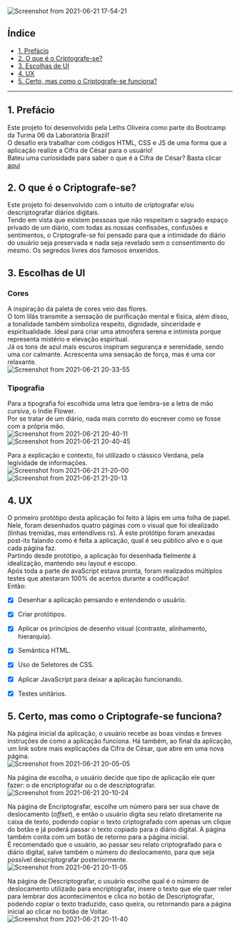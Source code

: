 ![Screenshot from 2021-06-21 17-54-21](https://user-images.githubusercontent.com/79461698/122838715-080b0280-d2cd-11eb-9b01-96ac1fd7721f.png)

## Índice

* [1. Prefácio](#1-prefácio)
* [2. O que é o Criptografe-se?](#2-o-que-é-o-criptografe-se)
* [3. Escolhas de UI](#3-escolhas-de-ui)
* [4. UX](#4-ux)
* [5. Certo, mas como o Criptografe-se funciona?](#5-certo-mas-como-o-criptografe-se-funciona)

***

## 1. Prefácio  

Este projeto foi desenvolvido pela Leths Oliveira como parte do Bootcamp da Turma 06 da Laboratória Brazil!  
O desafio era trabalhar com códigos HTML, CSS e JS de uma forma que a aplicação realize a Cifra de César para o usuário!  
Bateu uma curiosidade para saber o que é a Cifra de César? Basta clicar [aqui](https://pt.wikipedia.org/wiki/Cifra_de_C%C3%A9sar)


## 2. O que é o Criptografe-se?  

Este projeto foi desenvolvido com o intuito de criptografar e/ou descriptografar diários digitais.  
Tendo em vista que existem pessoas que não respeitam o sagrado espaço privado de um diário, com todas as nossas confissões, confusões e sentimentos, o Criptografe-se foi pensado para que a intimidade do diário do usuário seja preservada e nada seja revelado sem o consentimento do mesmo. Os segredos livres dos famosos enxeridos.  


## 3. Escolhas de UI  

### Cores  

A inspiração da paleta de cores veio das flores.  
O tom lilás transmite a sensação de purificação mental e física, além disso, a tonalidade também simboliza respeito, dignidade, sinceridade e espiritualidade. Ideal para criar uma atmosfera serena e intimista porque representa mistério e elevação espiritual.  
Já os tons de azul mais escuros inspiram segurança e serenidade, sendo uma cor calmante. Acrescenta uma sensação de força, mas é uma cor relaxante.  
![Screenshot from 2021-06-21 20-33-55](https://user-images.githubusercontent.com/79461698/122840214-10b10800-d2d0-11eb-9cf8-dadcb7a85ae3.png)

### Tipografia  

Para a tipografia foi escolhida uma letra que lembra-se a letra de mão cursiva, o Indie Flower.    
Por se tratar de um diário, nada mais correto do escrever como se fosse com a própria mão.  
![Screenshot from 2021-06-21 20-40-11](https://user-images.githubusercontent.com/79461698/122840703-0c391f00-d2d1-11eb-9223-1d045cbb5e12.png)  
![Screenshot from 2021-06-21 20-40-45](https://user-images.githubusercontent.com/79461698/122840705-0d6a4c00-d2d1-11eb-94ae-ea2b8571f96e.png)  

Para a explicação e contexto, foi utilizado o clássico Verdana, pela legividade de informações.  
![Screenshot from 2021-06-21 21-20-00](https://user-images.githubusercontent.com/79461698/122843819-b8c9cf80-d2d6-11eb-83d9-b56a6b3f1ed3.png)   
![Screenshot from 2021-06-21 21-20-13](https://user-images.githubusercontent.com/79461698/122843827-bc5d5680-d2d6-11eb-8b5f-bb1b5ccdd9e8.png)   


## 4. UX  

O primeiro protótipo desta aplicação foi feito à lápis em uma folha de papel. Nele, foram desenhados quatro páginas com o visual que foi idealizado (linhas tremidas, mas entendíveis rs). À este protótipo foram anexadas post-its falando como é feita a aplicação, qual é seu público alvo e o que cada página faz.  
Partindo desde protótipo, a aplicação foi desenhada fielmente à idealização, mantendo seu layout e escopo.  
Após toda a parte de avaScript estava pronta, foram realizados múltiplos testes que atestaram 100% de acertos durante a codificação!  
Então:  
* [x] Desenhar a aplicação pensando e entendendo o usuário.  
* [x] Criar protótipos.  
* [x] Aplicar os princípios de desenho visual (contraste, alinhamento, hierarquia).  
* [x] Semântica HTML.  
* [x] Uso de Seletores de CSS.  
* [x] Aplicar JavaScript para deixar a aplicação funcionando.  
* [x] Testes unitários.  


## 5. Certo, mas como o Criptografe-se funciona?

Na página inicial da aplicação, o usuário recebe as boas vindas e breves instruções de como a aplicação funciona. Há também, ao final da aplicação, um link sobre mais explicações da Cifra de César, que abre em uma nova página.  
![Screenshot from 2021-06-21 20-05-05](https://user-images.githubusercontent.com/79461698/122838545-a2b71180-d2cc-11eb-8ce5-b249d8a78ddc.png)  
  
Na página de escolha, o usuário decide que tipo de aplicação ele quer fazer: o de encriptografar ou o de descriptografar.  
![Screenshot from 2021-06-21 20-10-24](https://user-images.githubusercontent.com/79461698/122838662-ec9ff780-d2cc-11eb-9682-fe7dca420124.png)   

Na página de Encriptografar, escolhe um número para ser sua chave de deslocamento (_offset_), e então o usuário digita seu relato diretamente na caixa de texto, podendo copiar o texto criptografado com apenas um clique do botão e já poderá passar o texto copiado para o diário digital. A página também conta com um botão de retorno para a página inicial.   
É recomendado que o usuário, ao passar seu relato criptografado para o diário digital, salve também o número do deslocamento, para que seja possível descriptografar posteriormente.  
![Screenshot from 2021-06-21 20-11-05](https://user-images.githubusercontent.com/79461698/122838672-f164ab80-d2cc-11eb-973f-5bf0a4d0d8c6.png)  


Na página de Descriptografar, o usuário escolhe qual é o número de deslocamento utilizado para encriptografar, insere o texto que ele quer reler para lembrar dos acontecimentos e clica no botão de Descriptografar, podendo copiar o texto traduzido, caso queira, ou retornando para a página inicial ao clicar no botão de Voltar.  
![Screenshot from 2021-06-21 20-11-40](https://user-images.githubusercontent.com/79461698/122838682-f6295f80-d2cc-11eb-8f30-fdd9daa6b665.png)  
  
